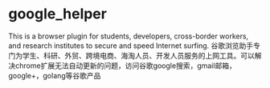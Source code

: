 # google_helper
This is a browser plugin for students, developers, cross-border workers, and research institutes to secure and speed Internet surfing.
谷歌浏览助手专门为学生、科研、外贸、跨境电商、海淘人员、开发人员服务的上网工具。可以解决chrome扩展无法自动更新的问题，访问谷歌google搜索，gmail邮箱，google+，golang等谷歌产品
